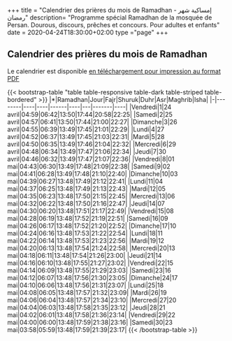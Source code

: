 +++
title = "Calendrier des prières du mois de Ramadhan - إمساكية شهر رمضان"
description= "Programme spécial Ramadhan de la mosquée de Persan. Dourous, discours, prêches et concours. Pour adultes et enfants"
date = 2020-04-24T18:30:00+02:00
type ="page"
+++

## Calendrier des prières du mois de Ramadhan

Le calendrier est disponible [en téléchargement pour impression au format PDF](/pdf/ramadhan/Imsakiyah-Persan-1441H.pdf)

{{< bootstrap-table "table table-responsive table-dark table-striped table-bordered" >}}
|*|Ramadhan|Jour|Fajr|Shuruk|Duhr|Asr|Maghrib|Isha|
|-|--------|----|----|------|----|---|-------|----|
|Vendredi|1|24 avril|04:59|06:42|13:50|17:44|20:58|22:25|
|Samedi|2|25 avril|04:57|06:41|13:50|17:44|21:00|22:27|
|Dimanche|3|26 avril|04:55|06:39|13:49|17:45|21:01|22:29|
|Lundi|4|27 avril|04:52|06:37|13:49|17:45|21:03|22:31|
|Mardi|5|28 avril|04:50|06:35|13:49|17:46|21:04|22:32|
|Mercredi|6|29 avril|04:48|06:34|13:49|17:47|21:06|22:34|
|Jeudi|7|30 avril|04:46|06:32|13:49|17:47|21:07|22:36|
|Vendredi|8|01 mai|04:43|06:30|13:49|17:48|21:09|22:38|
|Samedi|9|02 mai|04:41|06:28|13:49|17:48|21:10|22:40|
|Dimanche|10|03 mai|04:39|06:27|13:48|17:49|21:12|22:41|
|Lundi|11|04 mai|04:37|06:25|13:48|17:49|21:13|22:43|
|Mardi|12|05 mai|04:35|06:23|13:48|17:50|21:15|22:45|
|Mercredi|13|06 mai|04:32|06:22|13:48|17:50|21:16|22:47|
|Jeudi|14|07 mai|04:30|06:20|13:48|17:51|21:17|22:49|
|Vendredi|15|08 mai|04:28|06:19|13:48|17:52|21:19|22:51|
|Samedi|16|09 mai|04:26|06:17|13:48|17:52|21:20|22:52|
|Dimanche|17|10 mai|04:24|06:16|13:48|17:53|21:22|22:54|
|Lundi|18|11 mai|04:22|06:14|13:48|17:53|21:23|22:56|
|Mardi|19|12 mai|04:20|06:13|13:48|17:54|21:24|22:58|
|Mercredi|20|13 mai|04:18|06:11|13:48|17:54|21:26|23:00|
|Jeudi|21|14 mai|04:16|06:10|13:48|17:55|21:27|23:02|
|Vendredi|22|15 mai|04:14|06:09|13:48|17:55|21:29|23:03|
|Samedi|23|16 mai|04:12|06:07|13:48|17:56|21:30|23:05|
|Dimanche|24|17 mai|04:10|06:06|13:48|17:56|21:31|23:07|
|Lundi|25|18 mai|04:08|06:05|13:48|17:57|21:32|23:09|
|Mardi|26|19 mai|04:06|06:04|13:48|17:57|21:34|23:10|
|Mercredi|27|20 mai|04:04|06:03|13:48|17:58|21:35|23:12|
|Jeudi|28|21 mai|04:02|06:01|13:48|17:58|21:36|23:14|
|Vendredi|29|22 mai|04:00|06:00|13:48|17:59|21:38|23:16|
|Samedi|30|23 mai|03:58|05:59|13:48|17:59|21:39|23:17|
{{< /bootstrap-table >}}
